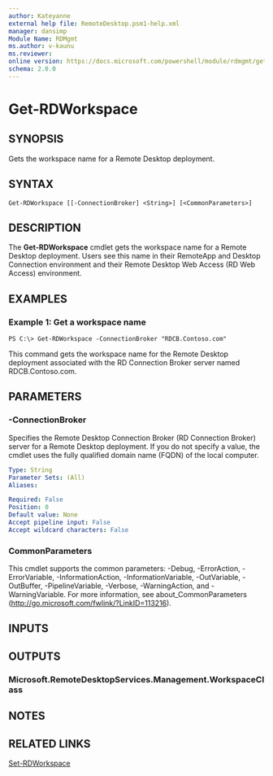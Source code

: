 ```yaml
---
author: Kateyanne
external help file: RemoteDesktop.psm1-help.xml
manager: dansimp
Module Name: RDMgmt
ms.author: v-kaunu
ms.reviewer:
online version: https://docs.microsoft.com/powershell/module/rdmgmt/get-rdworkspace?view=windowsserver2012-ps&wt.mc_id=ps-gethelp
schema: 2.0.0
---
```


# Get-RDWorkspace

## SYNOPSIS
Gets the workspace name for a Remote Desktop deployment.

## SYNTAX

```
Get-RDWorkspace [[-ConnectionBroker] <String>] [<CommonParameters>]
```

## DESCRIPTION
The **Get-RDWorkspace** cmdlet gets the workspace name for a Remote Desktop deployment.
Users see this name in their RemoteApp and Desktop Connection environment and their Remote Desktop Web Access (RD Web Access) environment.

## EXAMPLES

### Example 1: Get a workspace name
```
PS C:\> Get-RDWorkspace -ConnectionBroker "RDCB.Contoso.com"
```

This command gets the workspace name for the Remote Desktop deployment associated with the RD Connection Broker server named RDCB.Contoso.com.

## PARAMETERS

### -ConnectionBroker
Specifies the Remote Desktop Connection Broker (RD Connection Broker) server for a Remote Desktop deployment.
If you do not specify a value, the cmdlet uses the fully qualified domain name (FQDN) of the local computer.

```yaml
Type: String
Parameter Sets: (All)
Aliases:

Required: False
Position: 0
Default value: None
Accept pipeline input: False
Accept wildcard characters: False
```

### CommonParameters
This cmdlet supports the common parameters: -Debug, -ErrorAction, -ErrorVariable, -InformationAction, -InformationVariable, -OutVariable, -OutBuffer, -PipelineVariable, -Verbose, -WarningAction, and -WarningVariable. For more information, see about_CommonParameters (http://go.microsoft.com/fwlink/?LinkID=113216).

## INPUTS

## OUTPUTS

### Microsoft.RemoteDesktopServices.Management.WorkspaceClass

## NOTES

## RELATED LINKS

[Set-RDWorkspace](./Set-RDWorkspace.md)

